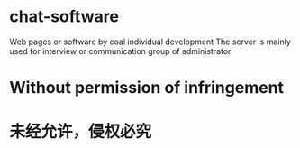 # chat-software
Web pages or software by coal individual development
The server is mainly used for interview or communication group of administrator
# Without permission of infringement
# 未经允许，侵权必究
